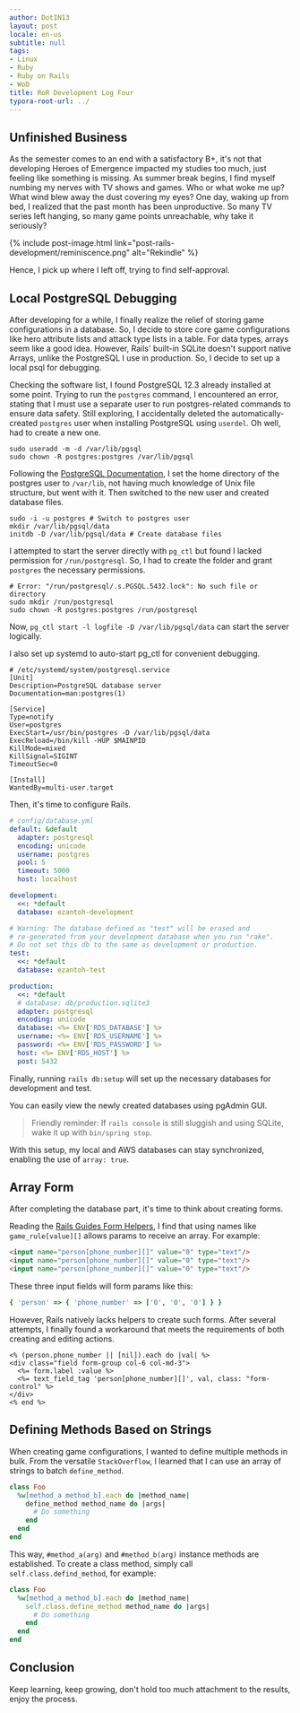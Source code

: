 ```yaml
---
author: DotIN13
layout: post
locale: en-us
subtitle: null
tags:
- Linux
- Ruby
- Ruby on Rails
- WoD
title: RoR Development Log Four
typora-root-url: ../
---
```


## Unfinished Business

As the semester comes to an end with a satisfactory B+, it's not that developing Heroes of Emergence impacted my studies too much, just feeling like something is missing. As summer break begins, I find myself numbing my nerves with TV shows and games. Who or what woke me up? What wind blew away the dust covering my eyes? One day, waking up from bed, I realized that the past month has been unproductive. So many TV series left hanging, so many game points unreachable, why take it seriously?

{% include post-image.html link="post-rails-development/reminiscence.png" alt="Rekindle" %}

Hence, I pick up where I left off, trying to find self-approval.

## Local PostgreSQL Debugging

After developing for a while, I finally realize the relief of storing game configurations in a database. So, I decide to store core game configurations like hero attribute lists and attack type lists in a table. For data types, arrays seem like a good idea. However, Rails' built-in SQLite doesn't support native Arrays, unlike the PostgreSQL I use in production. So, I decide to set up a local psql for debugging.

Checking the software list, I found PostgreSQL 12.3 already installed at some point. Trying to run the `postgres` command, I encountered an error, stating that I must use a separate user to run postgres-related commands to ensure data safety. Still exploring, I accidentally deleted the automatically-created `postgres` user when installing PostgreSQL using `userdel`. Oh well, had to create a new one.

```shell
sudo useradd -m -d /var/lib/pgsql
sudo chown -R postgres:postgres /var/lib/pgsql
```

Following the [PostgreSQL Documentation](https://www.postgresql.org/docs/current/creating-cluster.html), I set the home directory of the postgres user to `/var/lib`, not having much knowledge of Unix file structure, but went with it. Then switched to the new user and created database files.

```shell
sudo -i -u postgres # Switch to postgres user
mkdir /var/lib/pgsql/data
initdb -D /var/lib/pgsql/data # Create database files
```

I attempted to start the server directly with `pg_ctl` but found I lacked permission for `/run/postgresql`. So, I had to create the folder and grant `postgres` the necessary permissions.

```shell
# Error: "/run/postgresql/.s.PGSQL.5432.lock": No such file or directory
sudo mkdir /run/postgresql
sudo chown -R postgres:postgres /run/postgresql
```

Now, `pg_ctl start -l logfile -D /var/lib/pgsql/data` can start the server logically.

I also set up systemd to auto-start pg_ctl for convenient debugging.

```shell
# /etc/systemd/system/postgresql.service
[Unit]
Description=PostgreSQL database server
Documentation=man:postgres(1)

[Service]
Type=notify
User=postgres
ExecStart=/usr/bin/postgres -D /var/lib/pgsql/data
ExecReload=/bin/kill -HUP $MAINPID
KillMode=mixed
KillSignal=SIGINT
TimeoutSec=0

[Install]
WantedBy=multi-user.target
```

Then, it's time to configure Rails.

```yaml
# config/database.yml
default: &default
  adapter: postgresql
  encoding: unicode
  username: postgres
  pool: 5
  timeout: 5000
  host: localhost

development:
  <<: *default
  database: ezantoh-development

# Warning: The database defined as "test" will be erased and
# re-generated from your development database when you run "rake".
# Do not set this db to the same as development or production.
test:
  <<: *default
  database: ezantoh-test

production:
  <<: *default
  # database: db/production.sqlite3
  adapter: postgresql
  encoding: unicode
  database: <%= ENV['RDS_DATABASE'] %>
  username: <%= ENV['RDS_USERNAME'] %>
  password: <%= ENV['RDS_PASSWORD'] %>
  host: <%= ENV['RDS_HOST'] %>
  post: 5432
```

Finally, running `rails db:setup` will set up the necessary databases for development and test.

You can easily view the newly created databases using pgAdmin GUI.

> Friendly reminder: If `rails console` is still sluggish and using SQLite, wake it up with `bin/spring stop`.

With this setup, my local and AWS databases can stay synchronized, enabling the use of `array: true`.

## Array Form

After completing the database part, it's time to think about creating forms.

Reading the [Rails Guides Form Helpers](https://guides.rubyonrails.org/form_helpers.html#basic-structures), I find that using names like `game_rule[value][]` allows params to receive an array. For example:

```html
<input name="person[phone_number][]" value="0" type="text"/>
<input name="person[phone_number][]" value="0" type="text"/>
<input name="person[phone_number][]" value="0" type="text"/>
```

These three input fields will form params like this:

```ruby
{ 'person' => { 'phone_number' => ['0', '0', '0'] } }
```

However, Rails natively lacks helpers to create such forms. After several attempts, I finally found a workaround that meets the requirements of both creating and editing actions.

```erb
<% (person.phone_number || [nil]).each do |val| %>
<div class="field form-group col-6 col-md-3">
  <%= form.label :value %>
  <%= text_field_tag 'person[phone_number][]', val, class: "form-control" %>
</div>
<% end %>
```

## Defining Methods Based on Strings

When creating game configurations, I wanted to define multiple methods in bulk. From the versatile `StackOverflow`, I learned that I can use an array of strings to batch `define_method`.

```ruby
class Foo
  %w[method_a method_b].each do |method_name|
    define_method method_name do |args|
      # Do something
    end
  end
end
```

This way, `#method_a(arg)` and `#method_b(arg)` instance methods are established. To create a class method, simply call `self.class.defind_method`, for example:

```ruby
class Foo
  %w[method_a method_b].each do |method_name|
    self.class.define_method method_name do |args|
      # Do something
    end
  end
end
```

## Conclusion

Keep learning, keep growing, don't hold too much attachment to the results, enjoy the process.
